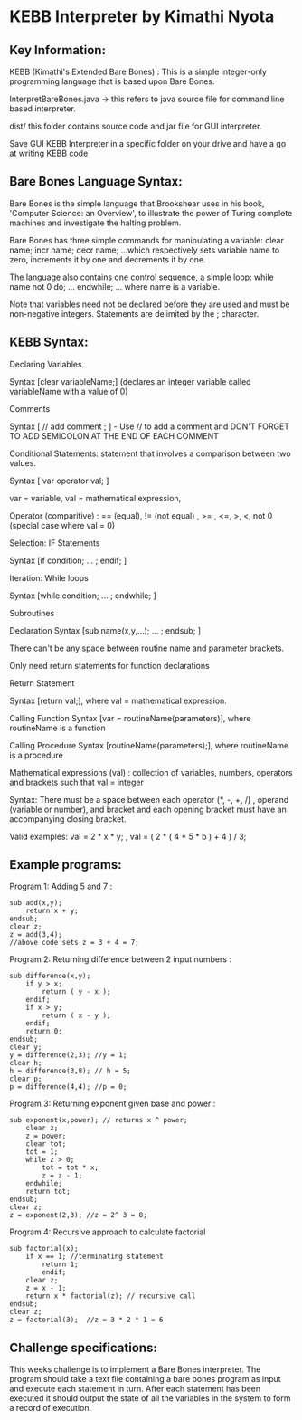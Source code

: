 KEBB Interpreter by Kimathi Nyota
========================================

Key Information:
-----------------
KEBB (Kimathi's Extended Bare Bones) : This is a simple integer-only programming language that is based upon Bare Bones.

InterpretBareBones.java -> this refers to java source file for command line based interpreter. 

dist/ this folder contains source code and jar file for GUI interpreter.

Save GUI KEBB Interpreter in a specific folder on your drive and have a go at writing KEBB code

Bare Bones Language Syntax:
---------------------------

Bare Bones is the simple language that Brookshear uses in his book, 'Computer Science: an Overview', to illustrate the power of Turing complete machines and investigate the halting problem.

Bare Bones has three simple commands for manipulating a variable: clear name; incr name; decr name; ...which respectively sets variable name to zero, increments it by one and decrements it by one.

The language also contains one control sequence, a simple loop:
while name not 0 do; ... endwhile; ... where name is a variable.

Note that variables need not be declared before they are used and must be non-negative integers. Statements are delimited by the ; character.

KEBB Syntax:
-----------------
Declaring Variables

Syntax [clear variableName;] (declares an integer variable called variableName with a value of 0)


Comments

Syntax [ // add comment ; ] - Use // to add a comment and DON'T FORGET TO ADD SEMICOLON AT THE END OF EACH COMMENT 


Conditional Statements: statement that involves a comparison between two values. 

Syntax [ var operator val; ] 

var = variable, val = mathematical expression,

Operator (comparitive) :  == (equal), != (not equal) , >= , <=, >, <, not 0 (special case where val = 0) 


Selection:  IF Statements

Syntax [if condition; ... ; endif; ]  


Iteration: While loops

Syntax [while condition; ... ; endwhile; ] 


Subroutines

Declaration Syntax [sub name(x,y,...); ... ; endsub; ] 

There can't be any space between routine name and parameter brackets. 

Only need return statements for function declarations 

Return Statement

Syntax [return val;], where val = mathematical expression.

Calling Function Syntax [var = routineName(parameters)], where routineName is a function

Calling Procedure Syntax [routineName(parameters);], where routineName is a procedure


Mathematical expressions (val) : collection of variables, numbers, operators and brackets such that val = integer 

Syntax: There must be a space between each operator (*, -, +, /) , operand (variable or number), and bracket 
and each opening bracket must have an accompanying closing bracket.

Valid examples: val = 2 * x * y; , val = ( 2 * ( 4 * 5 * b ) + 4 ) / 3;


Example programs:
-----------------
Program 1: Adding 5 and 7 : 

    sub add(x,y); 
        return x + y;    
    endsub; 
    clear z; 
    z = add(3,4);
    //above code sets z = 3 + 4 = 7;
    
Program 2: Returning difference between 2 input numbers : 

    sub difference(x,y); 
        if y > x;  
            return ( y - x ); 
        endif; 
        if x > y; 
            return ( x - y ); 
        endif;  
        return 0; 
    endsub; 
    clear y;
    y = difference(2,3); //y = 1;
    clear h; 
    h = difference(3,8); // h = 5;
    clear p; 
    p = difference(4,4); //p = 0;


Program 3: Returning exponent given base and power : 

    sub exponent(x,power); // returns x ^ power;
        clear z;
        z = power;
        clear tot;
        tot = 1;
        while z > 0;
            tot = tot * x;
            z = z - 1;
        endwhile;
        return tot;
    endsub;
    clear z;
    z = exponent(2,3); //z = 2^ 3 = 8;
    
Program 4: Recursive approach to calculate factorial

    sub factorial(x);
        if x == 1; //terminating statement
            return 1;
            endif;
        clear z;
        z = x - 1;
        return x * factorial(z); // recursive call
    endsub;
    clear z;
    z = factorial(3);  //z = 3 * 2 * 1 = 6
   


Challenge specifications:
-------------------------
This weeks challenge is to implement a Bare Bones interpreter. The program should take a text file containing a bare bones program as input and execute each statement in turn. After each statement has been executed it should output the state of all the variables in the system to form a record of execution.
